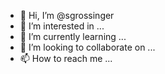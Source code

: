 - 👋 Hi, I’m @sgrossinger
- 👀 I’m interested in ...
- 🌱 I’m currently learning ...
- 💞️ I’m looking to collaborate on ...
- 📫 How to reach me ...

<!---
sgrossinger/sgrossinger is a ✨ special ✨ repository because its `README.md` (this file) appears on your GitHub profile.
You can click the Preview link to take a look at your changes.
--->
